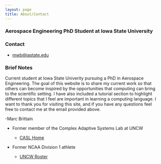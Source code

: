 ```yaml
---
layout: page
title: About/Contact
---
```


### Aerospace Engineering PhD Student at Iowa State University

### Contact

* [mwb@iastate.edu](mailto:mwb@iastate.edu)

### Brief Notes

Current student at Iowa State Univerity pursuing a PhD in Aerospace Engineering. The goal of this website is to share my current work so that others can become inspired by the opportunities that computing can bring to the scientific setting. I have also included a tutorial section to highlight different topics that I feel are important in learning a computing language. I want to thank you for visiting this site, and if you have any questions feel free to contact me at the email provided above.

-Marc Brittain


* Former member of the Complex Adaptive Systems Lab at UNCW
  * [CASL Home](http://people.uncw.edu/mcnamarad/)

* Former NCAA Division 1 athlete
  * [UNCW Roster](http://www.uncwsports.com/roster.aspx?rp_id=4328&path=mswimFour-time)
